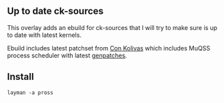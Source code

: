 ## Up to date ck-sources
This overlay adds an ebuild for ck-sources that I will try to make sure is up to date with latest kernels.

Ebuild includes latest patchset from [Con Kolivas](http://www.users.on.net/~ckolivas/kernel/) which includes MuQSS process scheduler with latest [genpatches](https://dev.gentoo.org/~mpagano/genpatches/).




## Install

`layman -a pross`

